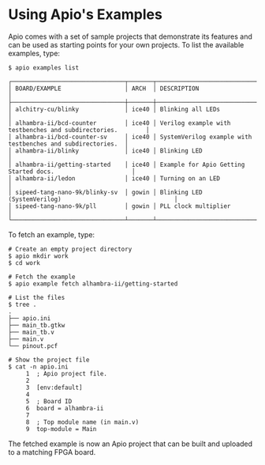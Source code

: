 # Using Apio's Examples

Apio comes with a set of sample projects that demonstrate its features and can be used as starting points for your own projects. To list the available examples, type:

```
$ apio examples list
```

```
┌────────────────────────────────┬───────┬─────────────────────────────────────────────────────────────┐
│ BOARD/EXAMPLE                  │ ARCH  │ DESCRIPTION                                                 │
├────────────────────────────────┼───────┼─────────────────────────────────────────────────────────────┤
│ alchitry-cu/blinky             │ ice40 │ Blinking all LEDs                                           │
│ alhambra-ii/bcd-counter        │ ice40 │ Verilog example with testbenches and subdirectories.        │
│ alhambra-ii/bcd-counter-sv     │ ice40 │ SystemVerilog example with testbenches and subdirectories.  │
│ alhambra-ii/blinky             │ ice40 │ Blinking LED                                                │
│ alhambra-ii/getting-started    │ ice40 │ Example for Apio Getting Started docs.                      │
│ alhambra-ii/ledon              │ ice40 │ Turning on an LED                                           │
│ sipeed-tang-nano-9k/blinky-sv  │ gowin │ Blinking LED (SystemVerilog)                                │
│ sipeed-tang-nano-9k/pll        │ gowin │ PLL clock multiplier                                        │
└────────────────────────────────┴───────┴─────────────────────────────────────────────────────────────┘
```

To fetch an example, type:

```
# Create an empty project directory
$ apio mkdir work
$ cd work

# Fetch the example
$ apio example fetch alhambra-ii/getting-started

# List the files
$ tree .
.
├── apio.ini
├── main_tb.gtkw
├── main_tb.v
├── main.v
└── pinout.pcf

# Show the project file
$ cat -n apio.ini
     1  ; Apio project file.
     2
     3  [env:default]
     4
     5  ; Board ID
     6  board = alhambra-ii
     7
     8  ; Top module name (in main.v)
     9  top-module = Main
```

The fetched example is now an Apio project that can be built and uploaded to a matching FPGA board.

